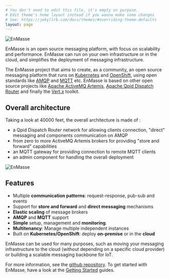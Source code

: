 ```yaml
---
# You don't need to edit this file, it's empty on purpose.
# Edit theme's home layout instead if you wanna make some changes
# See: https://jekyllrb.com/docs/themes/#overriding-theme-defaults
layout: page
---
```

![EnMasse](https://raw.githubusercontent.com/EnMasseProject/enmasse/master/documentation/images/logo/enmasse_logo.png)

EnMasse is an open source messaging platform, with focus on scalability and performance. EnMasse can run on your own infrastructure or in the cloud, and simplifies the deployment of messaging infrastructure.

The EnMasse project that aims to create, as a community, an open source messaging platform that runs on [Kubernetes](https://kubernetes.io/) and [OpenShift](http://openshift.org/), using open standards like [AMQP](http://amqp.org/) and [MQTT](http://mqtt.org/) etc. EnMasse is based on other open source projects like [Apache ActiveMQ Artemis](https://activemq.apache.org/artemis/), [Apache Qpid Dispatch Router](https://qpid.apache.org/components/dispatch-router/index.html) and finally the [Vert.x](http://vertx.io/) toolkit.

## Overall architecture

Taking a look at 40000 feet, the overall architecture is made of :

* a Qpid Dispatch Router network for allowing clients connection, "direct" messaging and components communication on AMQP
* from zero to more ActiveMQ Artemis brokers for providing "store and forward" capabilities
* an MQTT gateway for providing connection to remote MQTT clients
* an admin component for handling the overall deployment

![EnMasse](https://raw.githubusercontent.com/EnMasseProject/enmasse/master/documentation/design_docs/overview/enmasse_overall_view.png)

## Features

* Multiple <b>communication patterns</b>: request-response, pub-sub and events
* Support for <b>store and forward</b> and <b>direct messaging</b> mechanisms
* <b>Elastic scaling</b> of message brokers
* <b>AMQP</b> and <b>MQTT</b> support
* <b>Simple</b> setup, management and <b>monitoring</b>.
* <b>Multitenancy</b>: Manage multiple independent instances
* Built on <b>Kubernetes/OpenShift</b>: deploy <b>on-premise</b> or in the <b>cloud</b>

EnMasse can be used for many purposes, such as moving your messaging infrastructure to the cloud (without depending on a specific cloud provider) or building a scalable messaging backbone for IoT.

For more information, see the [github repository](https://github.com/EnMasseProject/enmasse). To get started with EnMasse, have a look at the [Getting Started](https://github.com/EnMasseProject/enmasse/tree/master/documentation/design_docs/getting-started) guides.
